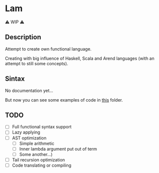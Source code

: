 # Lam

⚠️ WIP ⚠️

## Description

Attempt to create own functional language.

Creating with big influence of Haskell, Scala and Arend languages (with an attempt to still some concepts).

## Sintax

No documentation yet...

But now you can see some examples of code in [this](https://github.com/d0rj/lambda/tree/main/examples) folder.

## TODO

- [ ] Full functional syntax support
- [ ] Lazy applying
- [ ] AST optimization
    - [ ] Simple arithmetic
    - [ ] Inner lambda argument put out of term
    - [ ] Some another...)
- [ ] Tail recursion optimization
- [ ] Code translating or compiling
